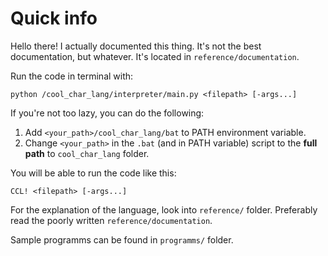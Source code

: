 Quick info
==========

Hello there! I actually documented this thing. It's not the best documentation, but whatever.
It's located in `reference/documentation`.

Run the code in terminal with:
```
python /cool_char_lang/interpreter/main.py <filepath> [-args...]
```

If you're not too lazy, you can do the following:
1. Add `<your_path>/cool_char_lang/bat` to PATH environment variable.
2. Change `<your_path>` in the `.bat` (and in PATH variable) script to the **full path** to `cool_char_lang` folder.

You will be able to run the code like this:
```
CCL! <filepath> [-args...]
```

For the explanation of the language, look into `reference/` folder.
Preferably read the poorly written `reference/documentation`.

Sample programms can be found in `programms/` folder.